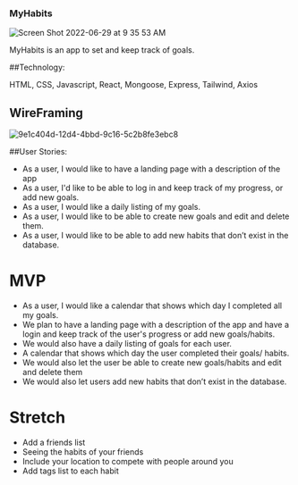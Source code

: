 ### MyHabits

![Screen Shot 2022-06-29 at 9 35 53 AM](https://user-images.githubusercontent.com/99563824/176451845-bedc33f3-31a2-406e-a805-5eb16e0202e3.png)

MyHabits is an app to set and keep track of goals.

##Technology:

HTML, CSS, Javascript, React, Mongoose, Express, Tailwind, Axios

## WireFraming

![9e1c404d-12d4-4bbd-9c16-5c2b8fe3ebc8](https://user-images.githubusercontent.com/99563824/176451896-66dc0c93-d7d9-4e03-9b0c-d3ef059aba05.png)

##User Stories:

- As a user, I would like to have a landing page with a description of the app
- As a user, I'd like to be able to log in and keep track of my progress, or add new goals.
- As a user, I would like a daily listing of my goals.
- As a user, I would like to be able to create new goals and edit and delete them.
- As a user, I would like to be able to add new habits that don’t exist in the database.

# MVP

- As a user, I would like a calendar that shows which day I completed all my goals.
- We plan to have a landing page with a description of the app and have a login and keep track of the user's progress or add new goals/habits.
- We would also have a daily listing of goals for each user.
- A calendar that shows which day the user completed their goals/ habits.
- We would also let the user be able to create new goals/habits and edit and delete them
- We would also let users add new habits that don’t exist in the database.

# Stretch

- Add a friends list
- Seeing the habits of your friends
- Include your location to compete with people around you
- Add tags list to each habit
